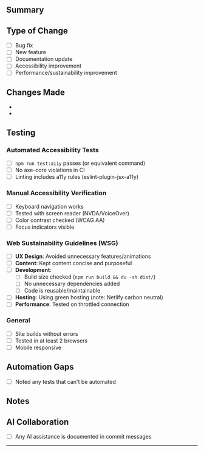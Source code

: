 ## Summary
<!-- What does this PR do? -->

## Type of Change
- [ ] Bug fix
- [ ] New feature
- [ ] Documentation update
- [ ] Accessibility improvement
- [ ] Performance/sustainability improvement

## Changes Made
<!-- List key changes -->
- 
- 

## Testing

### Automated Accessibility Tests
<!-- Take an automation-first approach -->
- [ ] `npm run test:a11y` passes (or equivalent command)
- [ ] No axe-core violations in CI
- [ ] Linting includes a11y rules (eslint-plugin-jsx-a11y)

### Manual Accessibility Verification
- [ ] Keyboard navigation works
- [ ] Tested with screen reader (NVDA/VoiceOver)
- [ ] Color contrast checked (WCAG AA)
- [ ] Focus indicators visible

### Web Sustainability Guidelines (WSG)
<!-- Following W3C WSG: https://w3c.github.io/sustainableweb-wsg/ -->
- [ ] **UX Design**: Avoided unnecessary features/animations
- [ ] **Content**: Kept content concise and purposeful
- [ ] **Development**: 
  - [ ] Build size checked (`npm run build && du -sh dist/`)
  - [ ] No unnecessary dependencies added
  - [ ] Code is reusable/maintainable
- [ ] **Hosting**: Using green hosting (note: Netlify carbon neutral)
- [ ] **Performance**: Tested on throttled connection

### General
- [ ] Site builds without errors
- [ ] Tested in at least 2 browsers
- [ ] Mobile responsive

## Automation Gaps
<!-- Document what required manual verification? -->
- [ ] Noted any tests that can't be automated

## Notes
<!-- Any context, trade-offs, or decisions to document -->

## AI Collaboration
- [ ] Any AI assistance is documented in commit messages

---
<!-- 
Template aligning with:
- W3C Web Sustainability Guidelines (WSG)
- WCAG 2.2 for accessibility
Inspired by: 
- Melanie Sumner https://melanie.codes/projects
- Marcy Sutton https://marcysutton.com
- Eric Bailey https://ericwbailey.design
- Rachele DiTullio https://racheleditullio.com
-->